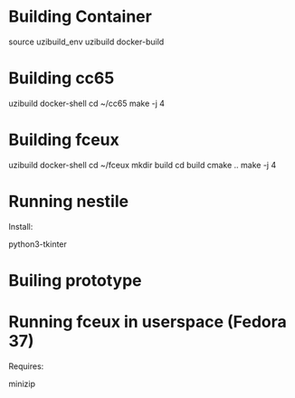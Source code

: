 # Building Container

source uzibuild_env
uzibuild docker-build

# Building cc65

uzibuild docker-shell
cd ~/cc65
make -j 4

# Building fceux

uzibuild docker-shell
cd ~/fceux
mkdir build
cd build
cmake ..
make -j 4

# Running nestile

Install:

python3-tkinter

# Builing prototype

# Running fceux in userspace (Fedora 37)

Requires:

minizip
